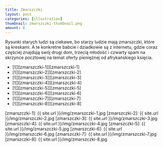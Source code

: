 ```yaml
---
title: Zmarszczki
layout: post
categories: [illustration]
thumbnail: zmarszczki-thumbnail.png
amount: 8
---
```


Rysunki starych ludzi są ciekawe, bo starzy ludzie mają zmarszczki, które są kreskami. A te konkretne babcie i dziadkowie są z internetu, gdzie coraz częściej znajdują swój drugi dom, trzecią młodość i czwarty spam na skrzynce pocztowej na temat oferty pieniężnej od afrykańskiego księcia.

* [![][zmarszczki-1]][zmarszczki-1]
* [![][zmarszczki-2]][zmarszczki-2]
* [![][zmarszczki-3]][zmarszczki-3]
* [![][zmarszczki-4]][zmarszczki-4]
* [![][zmarszczki-5]][zmarszczki-5]
* [![][zmarszczki-6]][zmarszczki-6]
* [![][zmarszczki-7]][zmarszczki-7]
* [![][zmarszczki-8]][zmarszczki-8]

[zmarszczki-1]: {{ site.url }}/img/zmarszczki-1.jpg
[zmarszczki-2]: {{ site.url }}/img/zmarszczki-2.jpg
[zmarszczki-3]: {{ site.url }}/img/zmarszczki-3.jpg
[zmarszczki-4]: {{ site.url }}/img/zmarszczki-4.jpg
[zmarszczki-5]: {{ site.url }}/img/zmarszczki-5.jpg
[zmarszczki-6]: {{ site.url }}/img/zmarszczki-6.jpg
[zmarszczki-7]: {{ site.url }}/img/zmarszczki-7.jpg
[zmarszczki-8]: {{ site.url }}/img/zmarszczki-8.jpg